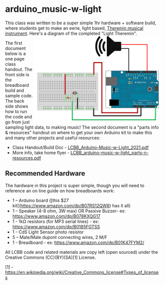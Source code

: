 # arduino_music-w-light

This class was written to be a super simple 1hr hardware + software build, where students get to make an eerie, light based, [Theremin musical instrument](https://www.youtube.com/watch?v=w5qf9O6c20o). Here's a diagram of the completed "Light Theremin".
<IMG SRC=misc/LCBB_light-thermin.png align=right>

The first document below is a one page class handout. The front side is the breadboard build and sample code. The back side shows how to run the code and go from just sampling light data, to making music! The second document is a "parts info & resources" handout on where to get your own Arduino kit to make this and many other projects and useful resources:

* Class Handout/Build Doc - [LCBB_Arduino-Music-w-Light_2021.pdf](LCBB_Arduino-Music-w-Light_2021.pdf) 
* More info, take home flyer - [LCBB_arduino-music-w-light_parts-n-resources.pdf](LCBB_arduino-music-w-light_parts-n-resources.pdf)


## Recommended Hardware
The hardware in this project is super simple, though you will need to reference an on line guide on how breadboards work:
* 1 – Arduino board  ([this $27 kit[(https://www.amazon.com/dp/B07RS12QW8) has it all)
* 1 – Speaker (4-8 ohm, 3W max) OR Passive Buzzer- ex: https://www.amazon.com/dp/B078KXQG17
* 1 - 1kΩ resistors (for MP3 serial lines) - ex: https://www.amazon.com/dp/B0185FGTSS
* 1 - CdS Light Sensor photo resistor
* 5 – Male/Male dupont connecting wires, 2 M/F
* 1 - Breadboard - ex: https://www.amazon.com/dp/B01K47FYM2/

All LCBB code and related materials are copy left (open sourced) under the Creative Commons (CC)(BY)(SA)[1] License.

[1] - https://en.wikipedia.org/wiki/Creative_Commons_license#Types_of_licenses
